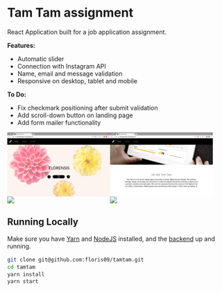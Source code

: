 # Tam Tam assignment

React Application built for a job application assignment. 

**Features:**
- Automatic slider
- Connection with Instagram API
- Name, email and message validation
- Responsive on desktop, tablet and mobile

**To Do:**
- Fix checkmark positioning after submit validation
- Add scroll-down button on landing page
- Add form mailer functionality

<img src="https://github.com/floris09/tamtam/blob/master/src/assets/screenshots/Screen%20Shot%202017-12-25%20at%2000.17.07.png" width="47%" align="left" margin="0" />

<img src="https://github.com/floris09/tamtam/blob/master/src/assets/screenshots/Screen%20Shot%202017-12-25%20at%2000.17.25.png" width="47%" align="left" margin="0" />

<br clear="left" />

<img src="https://github.com/floris09/tamtam/blob/master/src/assets/screenshots/Screen%20Shot%202017-12-25%20at%2000.17.43.png" width="47%" align="left" margin="0" />

<img src="https://github.com/floris09/tamtam/blob/master/src/assets/screenshots/Screen%20Shot%202017-12-25%20at%2000.18.34.png" width="47%" align="left" margin="0" />

<br clear="left" />

## Running Locally

Make sure you have [Yarn](https://yarnpkg.com/en/) and [NodeJS](https://nodejs.org/en/) installed, and the [backend](https://github.com/floris09/evaluation-tool-api) up and running.

```bash
git clone git@github.com:floris09/tamtam.git
cd tamtam
yarn install
yarn start
```
